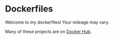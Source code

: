 # Dockerfiles

Welcome to my dockerfiles! Your mileage may vary.

Many of these projects are on [Docker Hub](https://hub.docker.com/u/beezu). 
